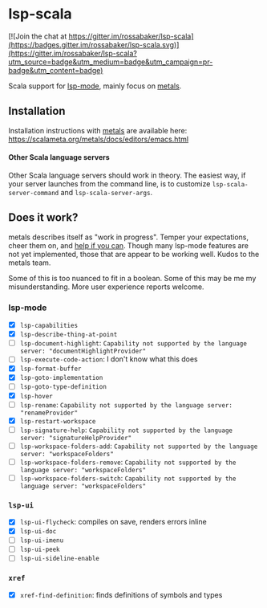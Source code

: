 # lsp-scala

[![Join the chat at https://gitter.im/rossabaker/lsp-scala](https://badges.gitter.im/rossabaker/lsp-scala.svg)](https://gitter.im/rossabaker/lsp-scala?utm_source=badge&utm_medium=badge&utm_campaign=pr-badge&utm_content=badge)

Scala support for [lsp-mode], mainly focus on [metals].

## Installation

Installation instructions with [metals] are available here: https://scalameta.org/metals/docs/editors/emacs.html

#### Other Scala language servers

Other Scala language servers should work in theory.  The easiest way,
if your server launches from the command line, is to customize
`lsp-scala-server-command` and `lsp-scala-server-args`.

## Does it work?

metals describes itself as "work in progress".  Temper your expectations, cheer them on, and [help if you can](https://github.com/scalameta/metals/blob/master/CONTRIBUTING.md).  Though many lsp-mode features are not yet implemented, those that are appear to be working well.  Kudos to the metals team.

Some of this is too nuanced to fit in a boolean.  Some of this may be me my misunderstanding.  More user experience reports welcome.

### lsp-mode

* [x] `lsp-capabilities`
* [x] `lsp-describe-thing-at-point`
* [ ] `lsp-document-highlight`: `Capability not supported by the language server: "documentHighlightProvider"`
* [ ] `lsp-execute-code-action`: I don't know what this does
* [x] `lsp-format-buffer`
* [x] `lsp-goto-implementation`
* [ ] `lsp-goto-type-definition`
* [x] `lsp-hover`
* [ ] `lsp-rename`: `Capability not supported by the language server: "renameProvider"`
* [x] `lsp-restart-workspace`
* [ ] `lsp-signature-help`: `Capability not supported by the language server: "signatureHelpProvider"`
* [ ] `lsp-workspace-folders-add`: `Capability not supported by the language server: "workspaceFolders"`
* [ ] `lsp-workspace-folders-remove`: `Capability not supported by the language server: "workspaceFolders"`
* [ ] `lsp-workspace-folders-switch`: `Capability not supported by the language server: "workspaceFolders"`

### `lsp-ui`

* [x] `lsp-ui-flycheck`: compiles on save, renders errors inline
* [x] `lsp-ui-doc`
* [ ] `lsp-ui-imenu`
* [ ] `lsp-ui-peek`
* [ ] `lsp-ui-sideline-enable`

### `xref`

* [x] `xref-find-definition`: finds definitions of symbols and types

[lsp-mode]: https://github.com/emacs-lsp/lsp-mode
[metals]: https://github.com/scalameta/metals
[Coursier]: https://github.com/coursier/coursier
